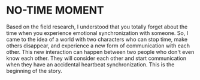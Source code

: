 # NO-TIME MOMENT

Based on the field research, I understood that you totally forget about the time when you experience emotional synchronization with someone. So, I came to the idea of a world with two characters who can stop time, make others disappear, and experience a new form of communication with each other. This new interaction can happen between two people who don't even know each other. They will consider each other and start communication when they have an accidental heartbeat synchronization. This is the beginning of the story.

<br>